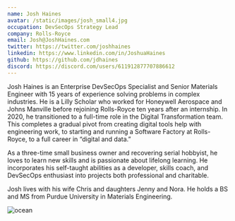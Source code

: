```yaml
---
name: Josh Haines
avatar: /static/images/josh_small4.jpg
occupation: DevSecOps Strategy Lead
company: Rolls-Royce
email: Josh@JoshHaines.com
twitter: https://twitter.com/joshhaines
linkedin: https://www.linkedin.com/in/JoshuaHaines
github: https://github.com/jdhaines
discord: https://discord.com/users/611912877707886612
---
```


Josh Haines is an Enterprise DevSecOps Specialist and Senior Materials Engineer with 15 years of experience solving problems in complex industries. He is a Lilly Scholar who worked for Honeywell Aerospace and Johns Manville before rejoining Rolls-Royce ten years after an internship. In 2020, he transitioned to a full-time role in the Digital Transformation team. This completes a gradual pivot from creating digital tools help with engineering work, to starting and running a Software Factory at Rolls-Royce, to a full career in “digital and data.”

As a three-time small business owner and recovering serial hobbyist, he loves to learn new skills and is passionate about lifelong learning. He incorporates his self-taught abilities as a developer, skills coach, and DevSecOps enthusiast into projects both professional and charitable.

Josh lives with his wife Chris and daughters Jenny and Nora. He holds a BS and MS from Purdue University in Materials Engineering.

<Image alt="ocean" src="/static/images/family.jpg" width={419} height={627} />
